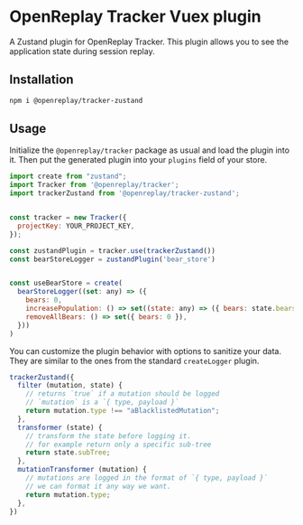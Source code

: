 # OpenReplay Tracker Vuex plugin
A Zustand plugin for OpenReplay Tracker. This plugin allows you to see the application state during session replay.

## Installation
```bash
npm i @openreplay/tracker-zustand
```

## Usage
Initialize the `@openreplay/tracker` package as usual and load the plugin into it.
Then put the generated plugin into your `plugins` field of your store.

```js
import create from "zustand";
import Tracker from '@openreplay/tracker';
import trackerZustand from '@openreplay/tracker-zustand';


const tracker = new Tracker({
  projectKey: YOUR_PROJECT_KEY,
});

const zustandPlugin = tracker.use(trackerZustand())
const bearStoreLogger = zustandPlugin('bear_store')


const useBearStore = create(
  bearStoreLogger((set: any) => ({
    bears: 0,
    increasePopulation: () => set((state: any) => ({ bears: state.bears + 1 })),
    removeAllBears: () => set({ bears: 0 }),
  }))
)

```

You can customize the plugin behavior with options to sanitize your data. They are similar to the ones from the standard `createLogger` plugin.

```js
trackerZustand({
  filter (mutation, state) {
    // returns `true` if a mutation should be logged
    // `mutation` is a `{ type, payload }`
    return mutation.type !== "aBlacklistedMutation";
  },
  transformer (state) {
    // transform the state before logging it.
    // for example return only a specific sub-tree
    return state.subTree;
  },
  mutationTransformer (mutation) {
    // mutations are logged in the format of `{ type, payload }`
    // we can format it any way we want.
    return mutation.type;
  },
})
```

